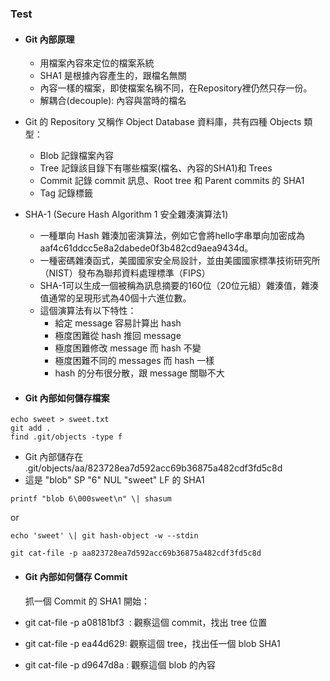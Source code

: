 ### Test

* #### Git 內部原理

  * 用檔案內容來定位的檔案系統
  * SHA1 是根據內容產生的，跟檔名無關
  * 內容一樣的檔案，即使檔案名稱不同，在Repository裡仍然只存一份。
  * 解耦合\(decouple\): 內容與當時的檔名

* Git 的 Repository 又稱作 Object Database 資料庫，共有四種 Objects 類型：

  * Blob 記錄檔案內容
  * Tree 記錄該目錄下有哪些檔案\(檔名、內容的SHA1\)和 Trees
  * Commit 記錄 commit 訊息、Root tree 和 Parent commits 的 SHA1
  * Tag 記錄標籤

* SHA-1 \(Secure Hash Algorithm 1 安全雜湊演算法1\)

  * 一種單向 Hash 雜湊加密演算法，例如它會將hello字串單向加密成為aaf4c61ddcc5e8a2dabede0f3b482cd9aea9434d。
  * 一種密碼雜湊函式，美國國家安全局設計，並由美國國家標準技術研究所（NIST）發布為聯邦資料處理標準（FIPS）
  * SHA-1可以生成一個被稱為訊息摘要的160位（20位元組）雜湊值，雜湊值通常的呈現形式為40個十六進位數。
  * 這個演算法有以下特性：
    * 給定 message 容易計算出 hash
    * 極度困難從 hash 推回 message
    * 極度困難修改 message 而 hash 不變
    * 極度困難不同的 messages 而 hash 一樣
    * hash 的分布很分散，跟 message 關聯不大

* #### Git 內部如何儲存檔案

```
echo sweet > sweet.txt
git add .
find .git/objects -type f
```

* Git 內部儲存在 .git/objects/aa/823728ea7d592acc69b36875a482cdf3fd5c8d  
* 這是 "blob" SP "6" NUL "sweet" LF 的 SHA1  

```
printf "blob 6\000sweet\n" \| shasum
```

or

```
echo 'sweet' \| git hash-object -w --stdin
```

```
git cat-file -p aa823728ea7d592acc69b36875a482cdf3fd5c8d
```

* #### Git 內部如何儲存 Commit

  抓一個 Commit 的 SHA1 開始：

* git cat-file -p a08181bf3  : 觀察這個 commit，找出 tree 位置

* git cat-file -p ea44d629: 觀察這個 tree，找出任一個 blob SHA1

* git cat-file -p d9647d8a : 觀察這個 blob 的內容
 

